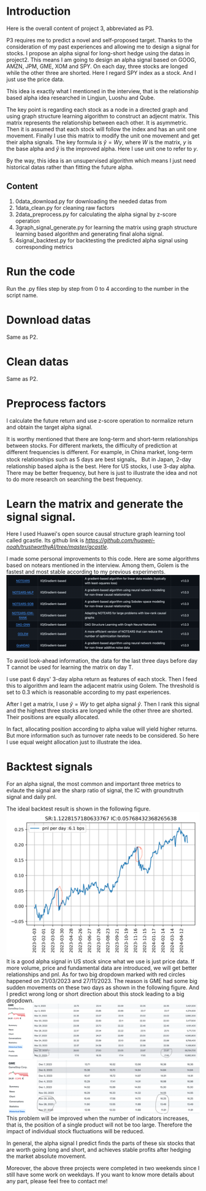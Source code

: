 # Introduction

Here is the overall content of project 3, abbreviated as P3.

P3 requires me to predict a novel and self-proposed target. 
Thanks to the consideration of my past experiences and allowing me to design a signal for stocks.
I propose an alpha signal for long-short hedge using the datas in project2. 
This means I am going to design an alpha signal based on GOOG, AMZN, JPM, GME, XOM and SPY.
On each day, three stocks are longed while the other three are shorted.
Here I regard SPY index as a stock.
And I just use the price data.

This idea is exactly what I mentioned in the interview, 
that is the relationship based alpha idea researched in Lingjun, Luoshu and Qube.

The key point is regarding each stock as a node in a directed graph 
and using graph structure learning algorithm to construct an adjecnt matrix.
This matrix represents the relationship between each other. It is asymmetric.
Then it is assumed that each stock will follow the index and has an unit one movement.
Finally I use this matrix to modify the unit one movement and get their alpha signals. 
The key formula is $\hat{y}=Wy$, where $W$ is the matrix, $y$ is the base alpha 
and $\hat{y}$ is the improved alpha.
Here I use unit one to refer to $y$.

By the way, this idea is an unsupervised algorithm which means 
I just need historical datas rather than fitting the future alpha.



## Content
1. 0data_download.py for downloading the needed datas from 
2. 1data_clean.py for cleaning raw factors
3. 2data_preprocess.py for calculating the alpha signal by z-score operation
4. 3graph_signal_generate.py for learning the matrix using graph structure learning based algorithm 
and generating final aloha signal. 
5. 4signal_backtest.py for backtesting the predicted alpha signal using corresponding metrics


# Run the code
Run the .py files step by step from 0 to 4 according to the number in the script name.


# Download datas
Same as P2.

# Clean datas
Same as P2.

# Preprocess factors
I calculate the future return and use z-score operation to normalize return 
and obtain the target alpha signal.

It is worthy mentioned that 
there are long-term and short-term relationships between stocks. 
For different markets, the difficulty of prediction at different frequencies is different. 
For example, in China market, long-term stock relationships such as 5 days are best signals。
But in Japan, 2-day relationship based alpha is the best. 
Here for US stocks, I use 3-day alpha. 
There may be better frequency, but here is just to illustrate the idea and not to do more research on searching the best frequency.

# Learn the matrix  and generate the signal signal.
Here I used Huawei's open source causal structure graph learning tool called gcastle.
Its github link is _https://github.com/huawei-noah/trustworthyAI/tree/master/gcastle_. 

I made some personal improvements to this code. 
Here are some algorithms based on notears mentioned in the interview.
Among them, Golem is the fastest and most stable according to my previous experiments.
![img.png](img.png)

To avoid look-ahead information, the data for the last three days before day T 
cannot be used for learning the matrix on day T.

I use past 6 days' 3-day alpha return as features of each stock.
Then I feed this to algorithm and learn the adjacent matrix using Golem.
The threshold is set to 0.3 which is reasonable according to my past experiences.

After I get a matrix, I use $\hat{y}=Wy$ to get alpha signal $\hat{y}$.
Then I rank this signal and the highest three stocks are longed while the other three are shorted.
Their positions are equally allocated.

In fact, allocating position according to alpha value will yield higher returns.
But more information such as turnover rate needs to be considered.
So here I use equal weight allocation just to illustrate the idea.

# Backtest signals
For an alpha signal, the most common and important three metrics to evlaute the signal are
the sharp ratio of signal, the IC with groundtruth signal and daily pnl.

The ideal backtest result is shown in the following figure.
![img_1.png](img_1.png)
It is a good alpha signal in US stock since what we use is just price data.
If more volume, price and fundamental data are introduced, 
we will get better relationships and pnl.
As for two big dropdown marked with red circles happened on 21/03/2023 and 27/11/2023.
The reason is GME had some big sudden movements on these two days as shown in the following figure.
And I predict wrong long or short direction about this stock leading to a big dropdown.
![img_2.png](img_2.png)
![img_3.png](img_3.png)
This problem will be improved when the number of indicators increases, 
that is, the position of a single product will not be too large. 
Therefore the impact of individual stock fluctuations will be reduced.

In general, the alpha signal I predict finds the parts of these six stocks that are worth going long and short, 
and achieves stable profits after hedging the market absolute movement.

Moreover, the above three projects were completed in two weekends since I still have some work on weekdays.
If you want to know more details about any part, 
please feel free to contact me!